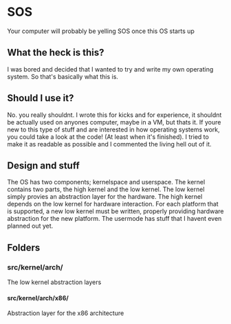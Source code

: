 # SOS
Your computer will probably be yelling SOS once this OS starts up

## What the heck is this?
I was bored and decided that I wanted to try and write my own operating system. So that's basically what this is.
## Should I use it?
No. you really shouldnt. 
I wrote this for kicks and for experience, it shouldnt be actually used on anyones computer, maybe in a VM, but thats it. 
If youre new to this type of stuff and are interested in how operating systems work, you could take a look at the code! (At least when it's finished). I tried to make it as readable as possible and I commented the living hell out of it.

## Design and stuff
The OS has two components; kernelspace and userspace.
The kernel contains two parts, the high kernel and the low kernel. The low kernel simply provies an abstraction layer for the hardware. The high kernel depends on the low kernel for hardware interaction.
For each platform that is supported, a new low kernel must be written, properly providing hardware abstraction for the new platform.
The usermode has stuff that I havent even planned out yet.

## Folders


### src/kernel/arch/ 
The low kernel abstraction layers

#### src/kernel/arch/x86/ 
Abstraction layer for the x86 architecture
